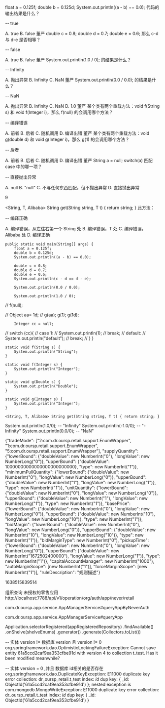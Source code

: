 float a = 0.125f; double b = 0.125d; System.out.println((a - b) == 0.0); 代码的输出结果是什么？ 

-- true

A. true
B. false
董严
double c = 0.8; double d = 0.7; double e = 0.6; 那么 c-d 与 d-e 是否相等？

-- false

A. true
B. false
董严
System.out.println(1.0 / 0); 的结果是什么？

-- Infinity

A. 抛出异常
B. Infinity
C. NaN
董严
System.out.println(0.0 / 0.0); 的结果是什么？

-- NaN

A. 抛出异常
B. Infinity
C. NaN
D. 1.0
董严
某个类有两个重载方法：void f(String s) 和 void f(Integer i)，那么 f(null) 的会调用哪个方法？

-- 编译错误

A. 前者
B. 后者
C. 随机调用
D. 编译出错
董严
某个类有两个重载方法：void g(double d) 和 void g(Integer i)，那么 g(1) 的会调用哪个方法？

-- 后者

A. 前者
B. 后者
C. 随机调用
D. 编译出错
董严
String a = null; switch(a) 匹配 case 中的哪一项？

-- 直接抛出异常

A. null
B. "null"
C. 不与任何东西匹配，但不抛出异常
D. 直接抛出异常

9

<String, T, Alibaba> String get(String string, T t) { return string; } 此方法：

-- 编译正确

A. 编译错误，从左往右第一个 String 处
B. 编译错误，T 处
C. 编译错误，Alibaba 处
D. 编译正确


    public static void main(String[] args) {
        float a = 0.125f;
        double b = 0.125d;
        System.out.println((a - b) == 0.0);
    
        double c = 0.8;
        double d = 0.7;
        double e = 0.6;
        System.out.println(c - d == d - e);
    
        System.out.println(0.0 / 0.0);
    
        System.out.println(1.0 / 0);

//        f(null);

//        Object aa= 1d;
//        g(aa);
        g(1);
        g(1d);

        Integer cc = null;
//        switch (cc){
//            case 1:
//                System.out.println(1);
//                break;
//            default:
//                System.out.println("default");
//                break;
//        }
    }

    static void f(String s) {
        System.out.println("String");
    }
    
    static void f(Integer s) {
        System.out.println("Integer");
    }
    
    static void g(Double s) {
        System.out.println("Double");
    }
    
    static void g(Integer s) {
        System.out.println("Integer");
    }
    
    <String, T, Alibaba> String get(String string, T t) { return string; }



System.out.println(1.0/0); 	-- "Infinity"
System.out.println(-1.0/0); -- "-Infinity"
System.out.println(0.0/0); 	-- "NaN"



{"tradeMode": ["2:com.dr.oursp.retail.support.EnumWrapper", "1:com.dr.oursp.retail.support.EnumWrapper", "5:com.dr.oursp.retail.support.EnumWrapper"], "supplyQuantity": {"lowerBound": {"doubleValue": new NumberInt("0"), "longValue": new NumberLong("0")}, "upperBound": {"doubleValue": 10000000000000000000000000}, "type": new NumberInt("1")}, "minimumPullQuantity": {"lowerBound": {"doubleValue": new NumberInt("0"), "longValue": new NumberLong("0")}, "upperBound": {"doubleValue": new NumberInt("1"), "longValue": new NumberLong("1")}, "type": new NumberInt("1")}, "unitQuantity": {"lowerBound": {"doubleValue": new NumberInt("0"), "longValue": new NumberLong("0")}, "upperBound": {"doubleValue": new NumberInt("1"), "longValue": new NumberLong("1")}, "type": new NumberInt("1")}, "basePrice": {"lowerBound": {"doubleValue": new NumberInt("0"), "longValue": new NumberLong("0")}, "upperBound": {"doubleValue": new NumberInt("10"), "longValue": new NumberLong("10")}, "type": new NumberInt("1")}, "bidMargin": {"lowerBound": {"doubleValue": new NumberInt("0"), "longValue": new NumberLong("0")}, "upperBound": {"doubleValue": new NumberInt("10"), "longValue": new NumberLong("10")}, "type": new NumberInt("1")}, "bidMarginType": new NumberInt("0"), "pickupTime": {"lowerBound": {"doubleValue": new NumberInt("0"), "longValue": new NumberLong("0")}, "upperBound": {"doubleValue": new NumberInt("1672502400000"), "longValue": new NumberLong("1")}, "type": new NumberInt("1")}, "capitalAccountManager": new NumberInt("1000"), "autoMarginScope": [new NumberInt("1")], "forceMarginScope": [new NumberInt("1")], "ruleDescription": "规则描述"}


1638515839514

组织查询 未授权的零售应用
http://localhost:7788/api/v1/operation/org/auth/app/never/retail


com.dr.oursp.app.service.AppManagerService#queryAppByNeverAuth

com.dr.oursp.app.service.AppManagerService#queryApp


Application.selectorRegistered(appRegisteredRepository)
                          .findAvailable()
                          .onShelve(shelveEnums)
                          .generator()
                          .generate(Collectors.toList())

-- 实体 version != 数据库 version 且 version != 0
org.springframework.dao.OptimisticLockingFailureException: Cannot save entity 61a5ccd2caf9ea353cfbe91d with version 4 to collection t_test. Has it been modified meanwhile?


-- 实体 version = 0 ,并且 数据库 id相关的是否存在
org.springframework.dao.DuplicateKeyException: E11000 duplicate key error collection: dr_oursp_retail.t_test index: _id_ dup key: { _id: ObjectId('61a5ccd2caf9ea353cfbe91d') }; nested exception is com.mongodb.MongoWriteException: E11000 duplicate key error collection: dr_oursp_retail.t_test index: _id_ dup key: { _id: ObjectId('61a5ccd2caf9ea353cfbe91d') }